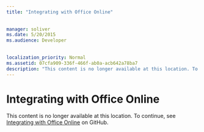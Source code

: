 ```yaml
---
title: "Integrating with Office Online"
 
 
manager: soliver
ms.date: 5/20/2015
ms.audience: Developer
 
 
localization_priority: Normal
ms.assetid: 07cfa909-336f-466f-ab0a-acb642a78ba7
description: "This content is no longer available at this location. To continue, see Integrating with Office Online on GitHub."
---
```


# Integrating with Office Online

This content is no longer available at this location. To continue, see [Integrating with Office Online](https://wopi.readthedocs.org/en/latest/) on GitHub. 
  

